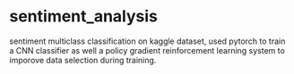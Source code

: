 # sentiment_analysis
sentiment multiclass classification on kaggle dataset, used pytorch to train a CNN classifier as well a policy gradient reinforcement learning system to imporove data selection during training.
